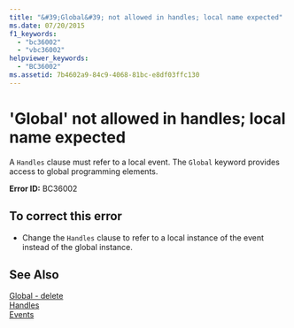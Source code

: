 ```yaml
---
title: "&#39;Global&#39; not allowed in handles; local name expected"
ms.date: 07/20/2015
f1_keywords: 
  - "bc36002"
  - "vbc36002"
helpviewer_keywords: 
  - "BC36002"
ms.assetid: 7b4602a9-84c9-4068-81bc-e8df03ffc130
---
```

# &#39;Global&#39; not allowed in handles; local name expected
A `Handles` clause must refer to a local event. The `Global` keyword provides access to global programming elements.  
  
 **Error ID:** BC36002  
  
## To correct this error  
  
-   Change the `Handles` clause to refer to a local instance of the event instead of the global instance.  
  
## See Also  
 [Global - delete](http://msdn.microsoft.com/library/18c8ba14-40f6-4978-8096-6a5852324635)  
 [Handles](../../visual-basic/language-reference/statements/handles-clause.md)  
 [Events](../../visual-basic/programming-guide/language-features/events/index.md)
